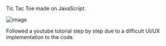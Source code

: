 Tic Tac Toe made on JavaScript.

![image](https://github.com/MQ40/tic-tac-toe-js/assets/68969037/aab8b281-42ba-4333-928e-4005d20a5cb9)

Followed a youtube tutorial step by step due 
to a difficult UI/UX implementation to the code.
